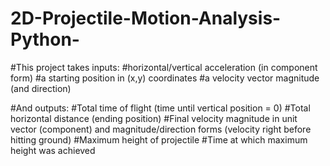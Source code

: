 # 2D-Projectile-Motion-Analysis-Python-

#This project takes inputs: 
  #horizontal/vertical acceleration (in component form)
  #a starting position in (x,y) coordinates
  #a velocity vector magnitude (and direction)
  
#And outputs:
  #Total time of flight (time until vertical position = 0)
  #Total horizontal distance (ending position)
  #Final velocity magnitude in unit vector (component) and magnitude/direction forms (velocity right before hitting ground)
  #Maximum height of projectile
  #Time at which maximum height was achieved
  
